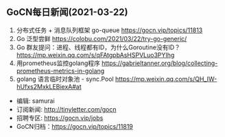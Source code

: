 ## GoCN每日新闻(2021-03-22)

1. 分布式任务 + 消息队列框架 go-queue https://gocn.vip/topics/11813
2. Go 泛型尝鲜 https://colobu.com/2021/03/22/try-go-generic/
3. Go 群友提问：进程、线程都有ID，为什么Goroutine没有ID？https://mp.weixin.qq.com/s/qFAtgpbAsHSPVLuo3PYIhg
4. 用prometheus监控golang程序 https://gabrieltanner.org/blog/collecting-prometheus-metrics-in-golang
5. golang 语言临时对象池 - sync.Pool https://mp.weixin.qq.com/s/QH_IW-hUfxs2MxkLEBiexA#at

- 编辑: samurai
- 订阅新闻: http://tinyletter.com/gocn
- 招聘专区: https://gocn.vip/jobs
- GoCN归档：https://gocn.vip/topics/11819
